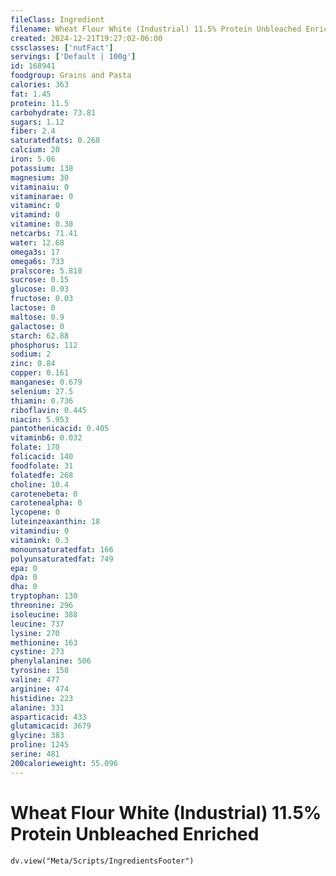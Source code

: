 ```yaml
---
fileClass: Ingredient
filename: Wheat Flour White (Industrial) 11.5% Protein Unbleached Enriched
created: 2024-12-21T19:27:02-06:00
cssclasses: ['nutFact']
servings: ['Default | 100g']
id: 168941
foodgroup: Grains and Pasta
calories: 363
fat: 1.45
protein: 11.5
carbohydrate: 73.81
sugars: 1.12
fiber: 2.4
saturatedfats: 0.268
calcium: 20
iron: 5.06
potassium: 138
magnesium: 30
vitaminaiu: 0
vitaminarae: 0
vitaminc: 0
vitamind: 0
vitamine: 0.38
netcarbs: 71.41
water: 12.68
omega3s: 17
omega6s: 733
pralscore: 5.818
sucrose: 0.15
glucose: 0.03
fructose: 0.03
lactose: 0
maltose: 0.9
galactose: 0
starch: 62.88
phosphorus: 112
sodium: 2
zinc: 0.84
copper: 0.161
manganese: 0.679
selenium: 27.5
thiamin: 0.736
riboflavin: 0.445
niacin: 5.953
pantothenicacid: 0.405
vitaminb6: 0.032
folate: 170
folicacid: 140
foodfolate: 31
folatedfe: 268
choline: 10.4
carotenebeta: 0
carotenealpha: 0
lycopene: 0
luteinzeaxanthin: 18
vitamindiu: 0
vitamink: 0.3
monounsaturatedfat: 166
polyunsaturatedfat: 749
epa: 0
dpa: 0
dha: 0
tryptophan: 130
threonine: 296
isoleucine: 388
leucine: 737
lysine: 270
methionine: 163
cystine: 273
phenylalanine: 506
tyrosine: 158
valine: 477
arginine: 474
histidine: 223
alanine: 331
asparticacid: 433
glutamicacid: 3679
glycine: 383
proline: 1245
serine: 481
200calorieweight: 55.096
---
```


# Wheat Flour White (Industrial) 11.5% Protein Unbleached Enriched

```dataviewjs
dv.view("Meta/Scripts/IngredientsFooter")
```